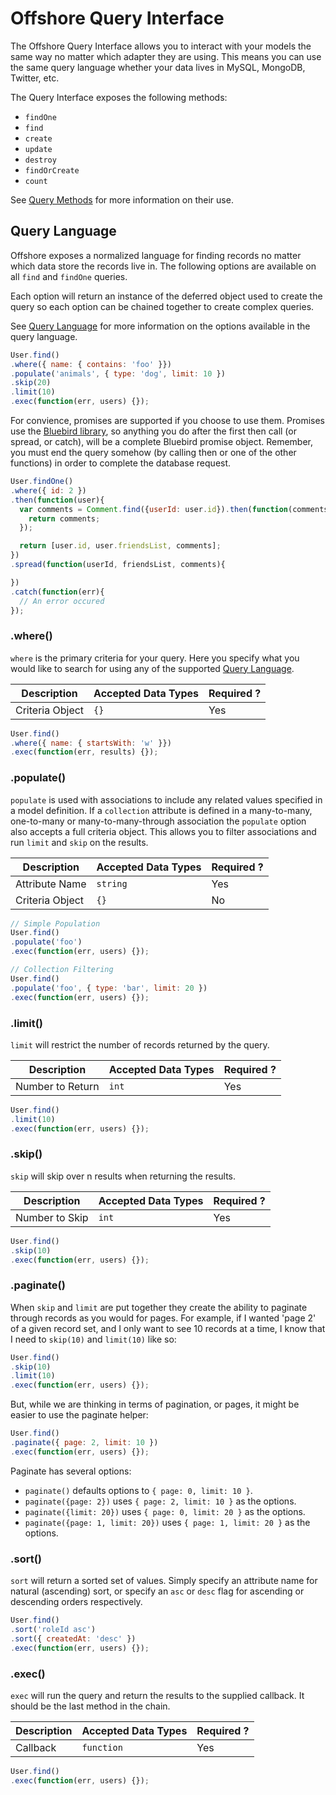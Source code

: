 # Offshore Query Interface

The Offshore Query Interface allows you to interact with your models the same way no matter which
adapter they are using. This means you can use the same query language whether your data lives in
MySQL, MongoDB, Twitter, etc.

The Query Interface exposes the following methods:

* `findOne`
* `find`
* `create`
* `update`
* `destroy`
* `findOrCreate`
* `count`

See [Query Methods](query-methods.md) for more information on their use.

## Query Language

Offshore exposes a normalized language for finding records no matter which data store the records
live in. The following options are available on all `find` and `findOne` queries.

Each option will return an instance of the deferred object used to create the query so each option
can be chained together to create complex queries.

See [Query Language](query-language.md) for more information on the options available in the
query language.

```javascript
User.find()
.where({ name: { contains: 'foo' }})
.populate('animals', { type: 'dog', limit: 10 })
.skip(20)
.limit(10)
.exec(function(err, users) {});
```

For convience, promises are supported if you choose to use them. Promises use the [Bluebird library](https://github.com/petkaantonov/bluebird),
so anything you do after the first then call (or spread, or catch), will be a complete Bluebird promise
object. Remember, you must end the query somehow (by calling then or one of the other functions)
in order to complete the database request.

```javascript
User.findOne()
.where({ id: 2 })
.then(function(user){
  var comments = Comment.find({userId: user.id}).then(function(comments){
    return comments;
  });

  return [user.id, user.friendsList, comments];
})
.spread(function(userId, friendsList, comments){

})
.catch(function(err){
  // An error occured
});
```

### .where()

`where` is the primary criteria for your query. Here you specify what you would like to search for
using any of the supported [Query Language](query-language.md).

|     Description     | Accepted Data Types | Required ? |
|---------------------|---------------------|------------|
|  Criteria Object    |      `{}`           | Yes        |


```javascript
User.find()
.where({ name: { startsWith: 'w' }})
.exec(function(err, results) {});
```

### .populate()

`populate` is used with associations to include any related values specified in a model definition.
If a `collection` attribute is defined in a many-to-many, one-to-many or many-to-many-through
association the `populate` option also accepts a full criteria object. This allows you
to filter associations and run `limit` and `skip` on the results.

|     Description     | Accepted Data Types | Required ? |
|---------------------|---------------------|------------|
|  Attribute Name     |      `string`       | Yes        |
|  Criteria Object    |      `{}`           | No         |

```javascript
// Simple Population
User.find()
.populate('foo')
.exec(function(err, users) {});
```

```javascript
// Collection Filtering
User.find()
.populate('foo', { type: 'bar', limit: 20 })
.exec(function(err, users) {});
```

### .limit()

`limit` will restrict the number of records returned by the query.

|     Description     | Accepted Data Types | Required ? |
|---------------------|---------------------|------------|
|  Number to Return   |      `int`          | Yes        |

```javascript
User.find()
.limit(10)
.exec(function(err, users) {});
```

### .skip()

`skip` will skip over n results when returning the results.

|     Description     | Accepted Data Types | Required ? |
|---------------------|---------------------|------------|
|  Number to Skip     |      `int`          | Yes        |

```javascript
User.find()
.skip(10)
.exec(function(err, users) {});
```

### .paginate()

When `skip` and `limit` are put together they create the ability to paginate through records as you
would for pages. For example, if I wanted 'page 2' of a given record set, and I only want to see 10
records at a time, I know that I need to `skip(10)` and `limit(10)` like so:

```javascript
User.find()
.skip(10)
.limit(10)
.exec(function(err, users) {});
```

But, while we are thinking in terms of pagination, or pages, it might be easier to use the
paginate helper:

```javascript
User.find()
.paginate({ page: 2, limit: 10 })
.exec(function(err, users) {});
```

Paginate has several options:

* `paginate()` defaults options to `{ page: 0, limit: 10 }`.
* `paginate({page: 2})` uses `{ page: 2, limit: 10 }` as the options.
* `paginate({limit: 20})` uses `{ page: 0, limit: 20 }` as the options.
* `paginate({page: 1, limit: 20})` uses `{ page: 1, limit: 20 }` as the options.

### .sort()

`sort` will return a sorted set of values. Simply specify an attribute name for natural (ascending)
sort, or specify an `asc` or `desc` flag for ascending or descending orders respectively.

```javascript
User.find()
.sort('roleId asc')
.sort({ createdAt: 'desc' })
.exec(function(err, users) {});
```

### .exec()

`exec` will run the query and return the results to the supplied callback. It should be the last
method in the chain.

|     Description     | Accepted Data Types | Required ? |
|---------------------|---------------------|------------|
|  Callback           |      `function`     | Yes        |

```javascript
User.find()
.exec(function(err, users) {});
```
